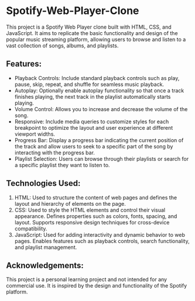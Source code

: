 # Spotify-Web-Player-Clone
<p>This project is a Spotify Web Player clone built with HTML, CSS, and JavaScript. It aims to replicate the basic functionality and design of the popular music streaming platform, allowing users to browse and listen to a vast collection of songs, albums, and playlists.</p>

  <h2>Features:</h2>
  <ul>
    <li>Playback Controls: Include standard playback controls such as play, pause, skip, repeat, and shuffle for seamless music playback.</li>
    <li>Autoplay: Optionally enable autoplay functionality so that once a track finishes playing, the next track in the playlist automatically starts playing.</li>
    <li>Volume Control: Allows you to increase and decrease the volume of the song.</li>
    <li>Responsive: Include media queries to customize styles for each breakpoint to optimize the layout and user experience at different viewport widths.</li>
    <li>Progress Bar: Display a progress bar indicating the current position of the track and allow users to seek to a specific part of the song by interacting with the progress bar.</li>
    <li>Playlist Selection: Users can browse through their playlists or search for a specific playlist they want to listen to.</li>
  </ul>

  <h2>Technologies Used:</h2>
  <ol>
    <li>HTML: Used to structure the content of web pages and defines the layout and hierarchy of elements on the page.</li>
    <li>CSS: Used to style the HTML elements and control their visual appearance. Defines properties such as colors, fonts, spacing, and layout. Supports responsive design techniques for cross-device compatibility.</li>
    <li>JavaScript: Used for adding interactivity and dynamic behavior to web pages. Enables features such as playback controls, search functionality, and playlist management.</li>
  </ol>

  <h2>Acknowledgements:</h2>
  <p>This project is a personal learning project and not intended for any commercial use. It is inspired by the design and functionality of the Spotify platform.</p>
